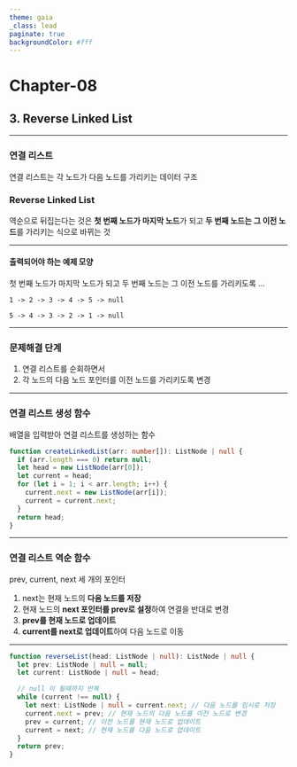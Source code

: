 ```yaml
---
theme: gaia
_class: lead
paginate: true
backgroundColor: #fff
---
```



# **Chapter-08**

## 3. Reverse Linked List

---

### 연결 리스트
연결 리스트는 각 노드가 다음 노드를 가리키는 데이터 구조

### Reverse Linked List
역순으로 뒤집는다는 것은 **첫 번째 노드가 마지막 노드**가 되고
**두 번째 노드는 그 이전 노드**를 가리키는 식으로 바뀌는 것

---

#### 출력되어야 하는 예제 모양
첫 번째 노드가 마지막 노드가 되고
두 번째 노드는 그 이전 노드를 가리키도록
...

```
1 -> 2 -> 3 -> 4 -> 5 -> null
```

```
5 -> 4 -> 3 -> 2 -> 1 -> null
```

---

### 문제해결 단계
1. 연결 리스트를 순회하면서 
1. 각 노드의 다음 노드 포인터를 이전 노드를 가리키도록 변경

---

### 연결 리스트 생성 함수
배열을 입력받아 연결 리스트를 생성하는 함수

```ts
function createLinkedList(arr: number[]): ListNode | null {
  if (arr.length === 0) return null;
  let head = new ListNode(arr[0]);
  let current = head;
  for (let i = 1; i < arr.length; i++) {
    current.next = new ListNode(arr[i]);
    current = current.next;
  }
  return head;
}
```

---

### 연결 리스트 역순 함수
prev, current, next 세 개의 포인터

1. next는 현재 노드의 **다음 노드를 저장**
1. 현재 노드의 **next 포인터를 prev로 설정**하여 연결을 반대로 변경
1. **prev를 현재 노드로 업데이트**
1. **current를 next로 업데이트**하여 다음 노드로 이동

---

```ts
function reverseList(head: ListNode | null): ListNode | null {
  let prev: ListNode | null = null;
  let current: ListNode | null = head;

  // null 이 될때까지 반복
  while (current !== null) {
    let next: ListNode | null = current.next; // 다음 노드를 임시로 저장
    current.next = prev; // 현재 노드의 다음 노드를 이전 노드로 변경
    prev = current; // 이전 노드를 현재 노드로 업데이트
    current = next; // 현재 노드를 다음 노드로 업데이트
  }
  return prev;
}
```
